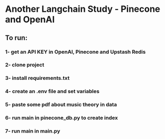 # Another Langchain Study - Pinecone and OpenAI
## To run:
### 1- get an API KEY in OpenAI, Pinecone and Upstash Redis
### 2- clone project
### 3- install requirements.txt
### 4- create an .env file and set variables
### 5- paste some pdf about music theory in data
### 6- run main in pinecone_db.py to create index 
### 7- run main in main.py
